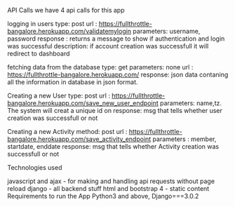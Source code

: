 API Calls we have 4 api calls for this app

logging in users type: post url : https://fullthrottle-bangalore.herokuapp.com/validatemylogin parameters: username, password response : returns a message to show if authentication and login was successful description: if account creation was successfull it will redirect to dashboard

fetching data from the database type: get parameters: none url : https://fullthrottle-bangalore.herokuapp.com/ response: json data contaning all the information in database in json format.

Creating a new User type: post url : https://fullthrottle-bangalore.herokuapp.com/save_new_user_endpoint parameters: name,tz. The system will creat a unique id on response: msg that tells whether user creation was successfull or not

Creating a new Activity method: post url : https://fullthrottle-bangalore.herokuapp.com/save_activity_endpoint parameters : member, startdate, enddate response: msg that tells whether Activity creation was successfull or not

Technologies used

javascript and ajax - for making and handling api requests without page reload
django - all backend stuff
html and bootstrap 4 - static content
Requirements to run the App Python3 and above, Django===3.0.2
